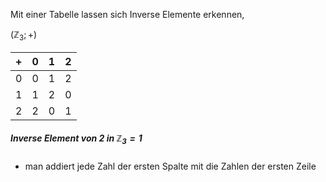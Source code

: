 Mit einer Tabelle lassen sich Inverse Elemente erkennen, 

$(\mathbb{Z}_{3};+)$

| +   | 0   | 1   | 2   |
| --- | --- | --- | --- |
| 0   | 0   | 1   | 2   |
| 1   | 1   | 2   | 0   |
| 2   | 2   | 0   | 1   |

##### Inverse Element von 2 in  $\mathbb{Z}_{3}=1$
- man addiert jede Zahl der ersten Spalte mit die Zahlen der ersten Zeile
